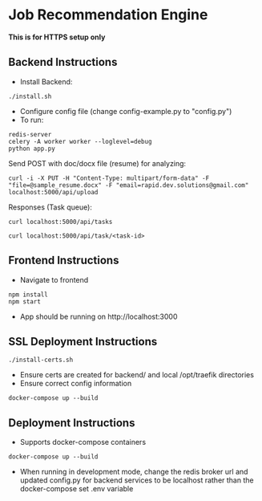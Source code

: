 # Job Recommendation Engine
**This is for HTTPS setup only**
## Backend Instructions
- Install Backend:
```
./install.sh
```
- Configure config file (change config-example.py to "config.py")
- To run:
```
redis-server
celery -A worker worker --loglevel=debug
python app.py
```
Send POST with doc/docx file (resume) for analyzing:
```
curl -i -X PUT -H "Content-Type: multipart/form-data" -F "file=@sample_resume.docx" -F "email=rapid.dev.solutions@gmail.com" localhost:5000/api/upload
```
Responses (Task queue):
```
curl localhost:5000/api/tasks
``` 
```
curl localhost:5000/api/task/<task-id>
```

## Frontend Instructions
- Navigate to frontend
```
npm install
npm start
```
- App should be running on http://localhost:3000

## SSL Deployment Instructions
```
./install-certs.sh
```
- Ensure certs are created for backend/ and local /opt/traefik directories
- Ensure correct config information
```
docker-compose up --build
```

## Deployment Instructions
- Supports docker-compose containers
```
docker-compose up --build
```
- When running in development mode, change the redis broker url and updated config.py for backend services to be localhost rather than the docker-compose set .env variable
